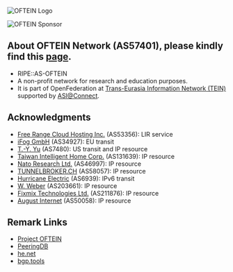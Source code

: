 ![OFTEIN Logo](https://peering.oftein.net/misc/as57401.png)

![OFTEIN Sponsor](https://peering.oftein.net/misc/sponsor.png)

## About OFTEIN Network (AS57401), please kindly find this [page](https://peering.oftein.net).
* RIPE::AS-OFTEIN
* A non-profit network for research and education purposes.
* It is part of OpenFederation at [Trans-Eurasia Information Network (TEIN)](https://www.tein3.net/) supported by [ASI@Connect](https://www.tein.asia/).

## Acknowledgments
* [Free Range Cloud Hosting Inc.](https://freerangecloud.com/) (AS53356): LIR service
* [iFog GmbH](https://ifog.ch/en/) (AS34927): EU transit
* [T.-Y. Yu](https://network.steveyi.net/) (AS7480): US transit and IP resource
* [Taiwan Intelligent Home Corp.](https://www.tih.tw) (AS131639): IP resource
* [Nato Research Ltd.](https://internet.nat.moe/) (AS46997): IP resource
* [TUNNELBROKER.CH](https://www.tunnelbroker.ch/) (AS58057): IP resource 
* [Hurricane Electric](https://bgp.he.net/) (AS6939): IPv6 transit
* [W. Weber](#) (AS203661): IP resource
* [Fixmix Technologies Ltd.](#) (AS211876): IP resource
* [August Internet](https://www.august.tw/) (AS50058): IP resource

## Remark Links
* [Project OFTEIN](https://github.com/OFTEIN-NET)
* [PeeringDB](https://as57401.peeringdb.com/)  
* [he.net](https://bgp.he.net/AS57401) 
* [bgp.tools](https://bgp.tools/as/57401)
